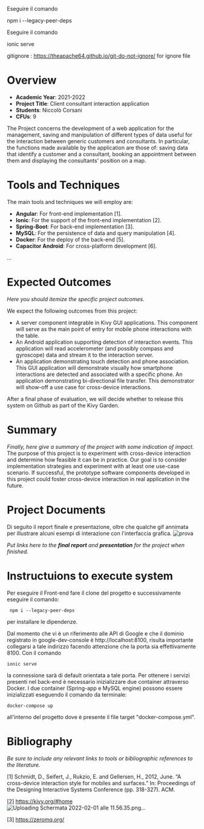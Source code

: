 Eseguire il comando

npm i --legacy-peer-deps

Eseguire il comando

ionic serve

gitignore : https://theapache64.github.io/git-do-not-ignore/ for ignore file




# Overview

- **Academic Year**: 2021-2022
- **Project Title**: Client consultant interaction application
- **Students**: Niccolò Corsani
- **CFUs**: 9

The Project concerns the development of a web application for the management, saving and manipulation of different types of data useful for the interaction between generic customers and consultants. In particular, the functions made available by the application are those of: saving data that identify a customer and a consultant, booking an appointment between them and displaying the consultants' position on a map.

# Tools and Techniques

The main tools and techniques we will employ are:

- **Angular**: For front-end implementation \[1\].
- **Ionic**: For the support of the front-end implementation \[2\].
- **Spring-Boot**: For back-end implementation \[3\].
- **MySQL**: For the persistence of data and query manipulation \[4\].
- **Docker**: For the deploy of the back-end \[5\].
- **Capacitor Android**: For cross-platform development \[6\].


...

# Expected Outcomes
*Here you should itemize the specific project outcomes.*

We expect the following outcomes from this project:
- A server component integrable in Kivy GUI applications. This component will serve as the main point of entry for mobile phone interactions with the table.
- An Android application supporting detection of interaction events. This application will read accelerometer (and possibly compass and gyroscope) data and stream it to the interaction server.
- An application demonstrating touch detection and phone association. This GUI application will demonstrate visually how smartphone interactions are detected and associated with a specific phone.
An application demonstrating bi-directional file transfer. This demonstrator will show-off a use case for cross-device interactions.

After a final phase of evaluation, we will decide whether to release this system on Github as part of the Kivy Garden.

# Summary
*Finally, here give a summary of the project with some indication of impact.*
The purpose of this project is to experiment with cross-device interaction and determine how feasible it can be in practice. Our goal is to consider implementation strategies and experiment with at least one use-case scenario. If successful, the prototype software components developed in this project could foster cross-device interaction in real application in the future.

# Project Documents

Di seguito il report finale e presentazione, oltre che qualche gif annimata per illustrare alcuni esempi di interazione con l'interfaccia grafica. 
![prova](https://user-images.githubusercontent.com/79635059/153191868-83030127-9624-4543-bdb9-a1cbaf2515bf.gif)


*Put links here to the **final report** and **presentation** for the project when finished.*

# Instructuions to execute system

Per eseguire il Front-end fare il clone del progetto e successivamente eseguire il comando:

```
 npm i --legacy-peer-deps
 ```
 per installare le dipendenze.

Dal momento che vi è un riferimento alle API di Google e che il dominio registrato in google-dev-console è http://localhost:8100, risulta importante collegarsi a tale indirizzo facendo attenzione che la porta sia effettivamente 8100. Con il comando 
```
ionic serve
```
la connessione sarà di default orientata a tale porta.
Per ottenere i servizi presenti nel back-end è necessario inizializzare due container attraverso Docker. I due container (Spring-app e MySQL engine) possono essere inizializzati eseguendo il comando da terminale: 
```
docker-compose up
```

all'interno del progetto dove è presente il file target "docker-compose.yml".


# Bibliography
*Be sure to include any relevant links to tools or bibliographic references to the literature.*

\[1\] Schmidt, D., Seifert, J., Rukzio, E. and Gellersen, H., 2012, June. “A cross-device interaction style for mobiles and surfaces.” In: Proceedings of the Designing Interactive Systems Conference (pp. 318-327). ACM.

\[2\] https://kivy.org/#home
![Uploading Schermata 2022-02-01 alle 11.56.35.png…]()

\[3\] https://zeromq.org/


